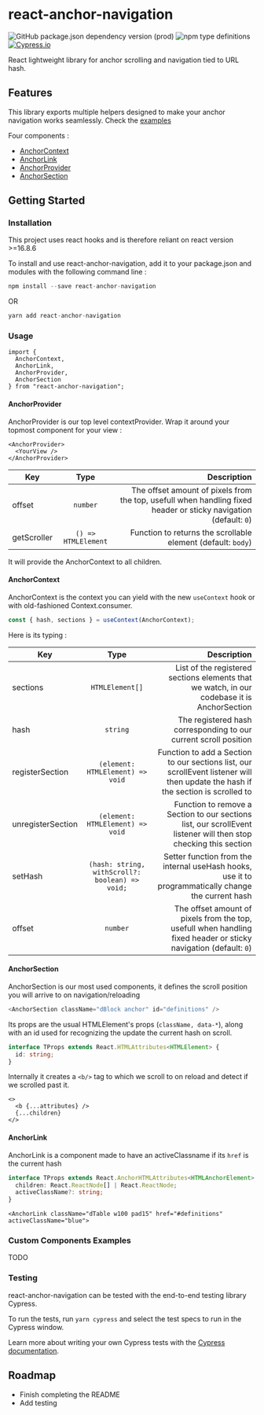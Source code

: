 # react-anchor-navigation

![GitHub package.json dependency version (prod)](https://img.shields.io/github/package-json/dependency-version/koala-interactive/react-anchor-navigation/react)
![npm type definitions](https://img.shields.io/npm/types/react-anchor-navigation)
[![Cypress.io](https://img.shields.io/badge/tested%20with-Cypress-04C38E.svg)](https://www.cypress.io/)

React lightweight library for anchor scrolling and navigation tied to URL hash.

## Features

This library exports multiple helpers designed to make your anchor navigation works seamlessly. Check the [examples](./examples/custom-section.html)

Four components :

- [AnchorContext](#AnchorContext)
- [AnchorLink](#AnchorLink)
- [AnchorProvider](#AnchorProvider)
- [AnchorSection](#AnchorSection)

## Getting Started

### Installation

This project uses react hooks and is therefore reliant on react version >=16.8.6

To install and use react-anchor-navigation, add it to your package.json and modules with the following command line :

```ts
npm install --save react-anchor-navigation
```

OR

```ts
yarn add react-anchor-navigation
```

### Usage

```tsx
import {
  AnchorContext,
  AnchorLink,
  AnchorProvider,
  AnchorSection
} from "react-anchor-navigation";
```

#### AnchorProvider

AnchorProvider is our top level contextProvider. Wrap it around your topmost component for your view :

```tsx
<AnchorProvider>
  <YourView />
</AnchorProvider>
```

| Key         |        Type         |                                                                                                      Description |
| ----------- | :-----------------: | ---------------------------------------------------------------------------------------------------------------: |
| offset      |      `number`       | The offset amount of pixels from the top, usefull when handling fixed header or sticky navigation (default: `0`) |
| getScroller | `() => HTMLElement` |                                                     Function to returns the scrollable element (default: `body`) |

It will provide the AnchorContext to all children.

#### AnchorContext

AnchorContext is the context you can yield with the new `useContext` hook or with old-fashioned Context.consumer.

```ts
const { hash, sections } = useContext(AnchorContext);
```

Here is its typing :

| Key               |                      Type                       |                                                                                                                      Description |
| ----------------- | :---------------------------------------------: | -------------------------------------------------------------------------------------------------------------------------------: |
| sections          |                 `HTMLElement[]`                 |                                      List of the registered sections elements that we watch, in our codebase it is AnchorSection |
| hash              |                    `string`                     |                                                                 The registered hash corresponding to our current scroll position |
| registerSection   |        `(element: HTMLElement) => void`         | Function to add a Section to our sections list, our scrollEvent listener will then update the hash if the section is scrolled to |
| unregisterSection |        `(element: HTMLElement) => void`         |                 Function to remove a Section to our sections list, our scrollEvent listener will then stop checking this section |
| setHash           | `(hash: string, withScroll?: boolean) => void;` |                              Setter function from the internal useHash hooks, use it to programmatically change the current hash |
| offset            |                    `number`                     |                 The offset amount of pixels from the top, usefull when handling fixed header or sticky navigation (default: `0`) |

#### AnchorSection

AnchorSection is our most used components, it defines the scroll position you will arrive to on navigation/reloading

```ts
<AnchorSection className="dBlock anchor" id="definitions" />
```

Its props are the usual HTMLElement's props (`className, data-*`), along with an id used for recognizing the update the current hash on scroll.

```ts
interface TProps extends React.HTMLAttributes<HTMLElement> {
  id: string;
}
```

Internally it creates a `<b/>` tag to which we scroll to on reload and detect if we scrolled past it.

```tsx
<>
  <b {...attributes} />
  {...children}
</>
```

#### AnchorLink

AnchorLink is a component made to have an activeClassname if its `href` is the current hash

```ts
interface TProps extends React.AnchorHTMLAttributes<HTMLAnchorElement> {
  children: React.ReactNode[] | React.ReactNode;
  activeClassName?: string;
}
```

```tsx
<AnchorLink className="dTable w100 pad15" href="#definitions" activeClassName="blue">
```

### Custom Components Examples

TODO

### Testing

react-anchor-navigation can be tested with the end-to-end testing library Cypress.

To run the tests, run `yarn cypress` and select the test specs to run in the Cypress window.

Learn more about writing your own Cypress tests with the [Cypress documentation](https://docs.cypress.io/guides/getting-started/writing-your-first-test.html#Add-a-test-file).

## Roadmap

- Finish completing the README
- Add testing
